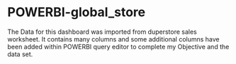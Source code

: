 # POWERBI-global_store
The Data for this dashboard was imported from duperstore sales worksheet. 
It contains many columns and some additional columns have been added within POWERBI query editor to complete my Objective and the data set.

